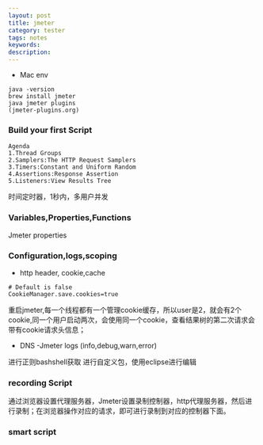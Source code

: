 ```yaml
---
layout: post
title: jmeter
category: tester
tags: notes
keywords:  
description:
---
```


- Mac env
```
java -version
brew install jmeter
java jmeter plugins
(jmeter-plugins.org)
```


### Build your first Script
```
Agenda
1.Thread Groups
2.Samplers:The HTTP Request Samplers
3.Timers:Constant and Uniform Random
4.Assertions:Response Assertion
5.Listeners:View Results Tree

```
 时间定时器，1秒内，多用户并发

### Variables,Properties,Functions
Jmeter properties

### Configuration,logs,scoping
- http header, cookie,cache
```
# Default is false
CookieManager.save.cookies=true
```
重启jmeter,每一个线程都有一个管理cookie缓存，所以user是2，就会有2个cookie,同一个用户启动两次，会使用同一个cookie，查看结果树的第二次请求会带有cookie请求头信息；

- DNS
-Jmeter logs (info,debug,warn,error)

进行正则bashshell获取
进行自定义包，使用eclipse进行编辑


### recording Script
通过浏览器设置代理服务器，Jmeter设置录制控制器，http代理服务器，然后进行录制；在浏览器操作对应的请求，即可进行录制到对应的控制器下面。

### smart script
